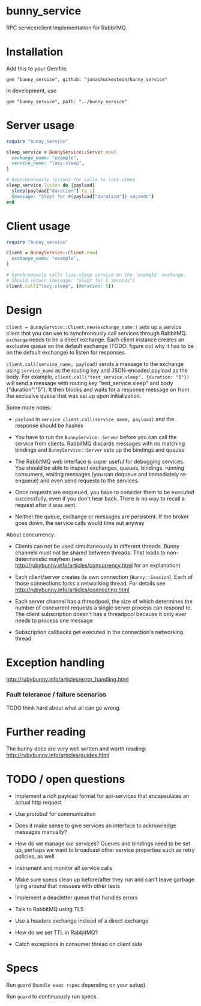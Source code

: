 # bunny_service

RPC service/client implementation for RabbitMQ.

# Installation

Add this to your Gemfile:

```
gem "bunny_service", github: "jonashuckestein/bunny_service"
```

In development, use 

```
gem "bunny_service", path: "../bunny_service"
```

# Server usage
```ruby
require "bunny_service"

sleep_service = BunnyService::Server.new(
  exchange_name: "example",
  service_name: "lazy.sleep",
)

# Asynchronously listens for calls to lazy.sleep
sleep_service.listen do |payload|
  sleep(payload["duration"].to_i)
  {message: "Slept for #{payload["duration"]} seconds"}  
end

```

# Client usage

```ruby
require "bunny_service"

client = BunnyService::Client.new(
  exchange_name: "example",
)

# Synchronously calls lazy.sleep service on the 'example' exchange.
# Should return {message: "Slept for 5 seconds"}
client.call("lazy.sleep", {duration: 5})

```

# Design
`client = BunnyService::Client.new(exchange_name:)` sets up a service client that you can use to synchronously call services through RabbitMQ. 
`exchange` needs to be a direct exchange. Each client instance creates an exclusive queue on the default exchange (TODO: figure out why it has to be on the default exchange) to listen for responses.

`client.call(service_name, payload)` sends a message to the exchange using `service_name` as the routing key and JSON-encoded payload as the body. For example,  `client.call("test_service.sleep", {duration: "5"})` will send a message with routing key "test_service.sleep" and body {"duration":"5"}. It then blocks and waits for a response message on from the exclusive queue that was set up upon initialization.

Some more notes:

  - `payload` in `service_client.call(service_name, payload)` and the response should be hashes

  - You have to run the `BunnyService::Server` before you can call the service from clients. RabbitMQ discards messages with no matching bindings and `BunnyService::Server` sets up the bindings and queues 

  - The RabbitMQ web interface is super useful for debugging services. You should be able to inspect exchanges, queues, bindings, running consumers, waiting messages (you can dequeue and immediately re-enqueue) and even send requests to the services.
  
  - Once requests are enqueued, you have to consider them to be executed successfully, even if you don't hear back. There is no way to recall a request after it was sent.

  - Neither the queue, exchange or messages are persistent. If the broker goes down, the service calls would time out anyway

About concurrency:

 - Clients can not be used simultaneously in different threads. Bunny channels must not be shared between threads. That leads to non-deterministic mayhem (see http://rubybunny.info/articles/concurrency.html for an explanation)

 - Each client/server creates its own connection (`Bunny::Session`). Each of those connections forks a networking thread. For details see http://rubybunny.info/articles/connecting.html

 - Each server channel has a threadpool, the size of which determines the number of concurrent requests a single server process can respond to. The client subscription doesn't has a threadpool because it only ever needs to process one message

- Subscription callbacks get executed in the connection's networking thread


# Exception handling

http://rubybunny.info/articles/error_handling.html

### Fault tolerance / failure scenarios

TODO think hard about what all can go wrong.

# Further reading

The bunny docs are very well written and worth reading: http://rubybunny.info/articles/guides.html

# TODO / open questions

 - Implement a rich payload format for api-services that encapsulates an actual http request

 - Use protobuf for communication

 - Does it make sense to give services an interface to acknowledge messages manually?

 - How do we manage our services? Queues and bindings need to be set up, perhaps we want to broadcast other service properties such as retry policies, as well

 - Instrument and monitor all service calls

 - Make sure specs clean up before/after they run and can't leave garbage lying around that messses with other tests

 - Implement a deadletter queue that handles errors

 - Talk to RabbitMQ using TLS

 - Use a headers exchange instead of a direct exchange

 - How do we set TTL in RabbitMQ?

 - Catch exceptions in consumer thread on client side

# Specs
Run `guard` (`bundle exec rspec` depending on your setup).

Run `guard` to continuously run specs.
